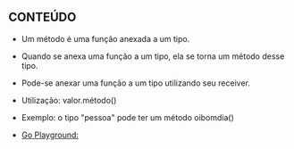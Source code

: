 ## CONTEÚDO

- Um método é uma função anexada a um tipo.
- Quando se anexa uma função a um tipo, ela se torna um método desse tipo.
- Pode-se anexar uma função a um tipo utilizando seu receiver.
- Utilização: valor.método()
- Exemplo: o tipo "pessoa" pode ter um método oibomdia()

- [Go Playground: ](https://play.golang.org/p/tQtoqUBpY5)
